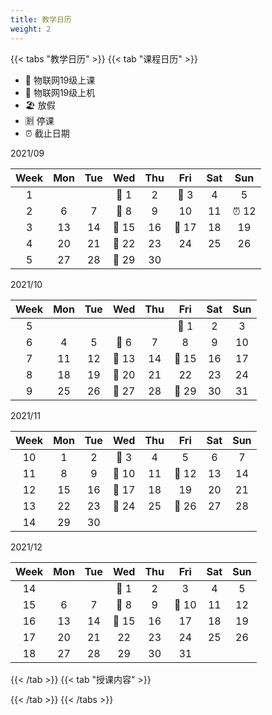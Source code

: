 ```yaml
---
title: 教学日历
weight: 2
---
```


{{< tabs "教学日历" >}}
{{< tab "课程日历" >}} 

- 🔴 物联网19级上课
- 🧰 物联网19级上机
- 🏖️ 放假
- 🈹 停课
- ⏰ 截止日期

<!-- 2021/08

|Week|Mon|Tue|Wed|Thu|Fri|Sat|Sun|
|:-:|:-:|:-:|:-:|:-:|:-:|:-:|:-:|
| | | | | | | |1|
| |2|3|4|5|6|7|8|
| |9|10|11|12|13|14|15|
| |16|17|18|19|20|21|22|
| |23|24|25|26|27|28|29|
|1|30|31| -->

2021/09

|Week|Mon|Tue|Wed|Thu|Fri|Sat|Sun|
|:-:|:-:|:-:|:-:|:-:|:-:|:-:|:-:|
|1| | |🔴 1|2|🔴 3|4|5|
|2|6|7|🔴 8|9|10|11|⏰ 12|
|3|13|14|🔴 15|16|🔴 17|18|19|
|4|20|21|🔴 22|23|24|25|26|
|5|27|28|🔴 29|30|

2021/10

|Week|Mon|Tue|Wed|Thu|Fri|Sat|Sun|
|:-:|:-:|:-:|:-:|:-:|:-:|:-:|:-:|
|5| | | | |🔴 1|2|3|
|6|4|5|🔴 6|7|8|9|10|
|7|11|12|🔴 13|14|🔴 15|16|17|
|8|18|19|🔴 20|21|22|23|24|
|9|25|26|🔴 27|28|🔴 29|30|31|

2021/11

|Week|Mon|Tue|Wed|Thu|Fri|Sat|Sun|
|:-:|:-:|:-:|:-:|:-:|:-:|:-:|:-:|
|10|1|2|🔴 3|4|5|6|7|
|11|8|9|🔴 10|11|🔴 12|13|14|
|12|15|16|🔴 17|18|19|20|21|
|13|22|23|🔴 24|25|🔴 26|27|28|
|14|29|30|

2021/12

|Week|Mon|Tue|Wed|Thu|Fri|Sat|Sun|
|:-:|:-:|:-:|:-:|:-:|:-:|:-:|:-:|
|14| | |🔴 1|2|3|4|5|
|15|6|7|🔴 8|9|🔴 10|11|12|
|16|13|14|🔴 15|16|17|18|19|
|17|20|21|22|23|24|25|26|
|18|27|28|29|30|31|

<!-- 2022/01

|Week|Mon|Tue|Wed|Thu|Fri|Sat|Sun|
|:-:|:-:|:-:|:-:|:-:|:-:|:-:|:-:|
|18| | | | | |1|2|
|19|3|4|5|6|7|8|9|
|20|10|11|12|13|14|15|16|
|21|17|18|19|20|21|22|23|
| |24|25|26|27|28|29|30|
| |31| -->

{{< /tab >}}
{{< tab "授课内容" >}}

{{< /tab >}}
{{< /tabs >}}